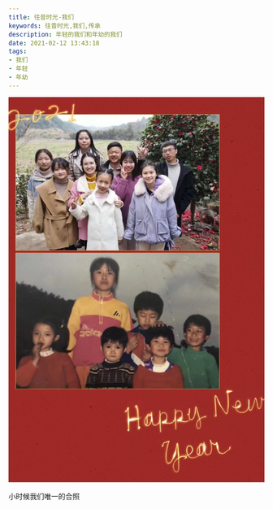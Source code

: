 ```yaml
---
title: 往昔时光-我们
keywords: 往昔时光,我们,传承
description: 年轻的我们和年幼的我们
date: 2021-02-12 13:43:18
tags:
- 我们
- 年轻
- 年幼
---
```


<!-- more -->

![今夕](olden-days-4/IMG_4766.JPG)

小时候我们唯一的合照

